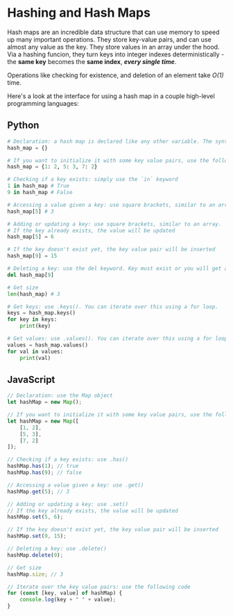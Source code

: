 # Hashing and Hash Maps

Hash maps are an incredible data structure that can use memory to speed up many important operations. They store key-value pairs, and can use almost any value as the key. They store values in an array under the hood. Via a hashing funcion, they turn keys into integer indexes deterministically - the **same key** becomes the **same index**, ***every single time***.

Operations like checking for existence, and deletion of an element take *O(1)* time.

Here's a look at the interface for using a hash map in a couple high-level programming languages:

## Python

```python
# Declaration: a hash map is declared like any other variable. The syntax is {}
hash_map = {}

# If you want to initialize it with some key value pairs, use the following syntax:
hash_map = {1: 2, 5: 3, 7: 2}

# Checking if a key exists: simply use the `in` keyword
1 in hash_map # True
9 in hash_map # False

# Accessing a value given a key: use square brackets, similar to an array.
hash_map[5] # 3

# Adding or updating a key: use square brackets, similar to an array.
# If the key already exists, the value will be updated
hash_map[5] = 6

# If the key doesn't exist yet, the key value pair will be inserted
hash_map[9] = 15

# Deleting a key: use the del keyword. Key must exist or you will get an error.
del hash_map[9]

# Get size
len(hash_map) # 3

# Get keys: use .keys(). You can iterate over this using a for loop.
keys = hash_map.keys()
for key in keys:
    print(key)

# Get values: use .values(). You can iterate over this using a for loop.
values = hash_map.values()
for val in values:
    print(val)
```

## JavaScript

```javascript
// Declaration: use the Map object
let hashMap = new Map();

// If you want to initialize it with some key value pairs, use the following syntax:
let hashMap = new Map([
    [1, 2],
    [5, 3],
    [7, 2]
]);

// Checking if a key exists: use .has()
hashMap.has(1); // true
hashMap.has(9); // false

// Accessing a value given a key: use .get()
hashMap.get(5); // 3

// Adding or updating a key: use .set()
// If the key already exists, the value will be updated
hashMap.set(5, 6);

// If the key doesn't exist yet, the key value pair will be inserted
hashMap.set(9, 15);

// Deleting a key: use .delete()
hashMap.delete(9);

// Get size
hashMap.size; // 3

// Iterate over the key value pairs: use the following code
for (const [key, value] of hashMap) {
    console.log(key + " " + value);
}
```


